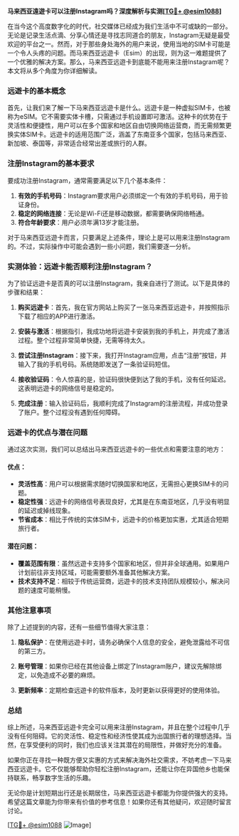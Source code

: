 **马来西亚遠遊卡可以注册Instagram吗？深度解析与实测[[TG💪+ @esim1088](https://t.me/s/esim1088)]**

在当今这个高度数字化的时代，社交媒体已经成为我们生活中不可或缺的一部分。无论是记录生活点滴、分享心情还是寻找志同道合的朋友，Instagram无疑是最受欢迎的平台之一。然而，对于那些身处海外的用户来说，使用当地的SIM卡可能是一个令人头疼的问题。而马来西亚远遊卡（Esim）的出现，则为这一难题提供了一个优雅的解决方案。那么，马来西亚远遊卡到底能不能用来注册Instagram呢？本文将从多个角度为你详细解读。

### 远遊卡的基本概念

首先，让我们来了解一下马来西亚远遊卡是什么。远遊卡是一种虚拟SIM卡，也被称为eSIM。它不需要实体卡槽，只需通过手机设置即可激活。这种卡的优势在于灵活性和便捷性，用户可以在多个国家和地区自由切换网络运营商，而无需频繁更换实体SIM卡。远遊卡的适用范围广泛，涵盖了东南亚多个国家，包括马来西亚、新加坡、泰国等，非常适合经常出差或旅行的人群。

### 注册Instagram的基本要求

要成功注册Instagram，通常需要满足以下几个基本条件：

1. **有效的手机号码**：Instagram要求用户必须绑定一个有效的手机号码，用于验证身份。
2. **稳定的网络连接**：无论是Wi-Fi还是移动数据，都需要确保网络畅通。
3. **符合年龄要求**：用户必须年满13岁才能注册。

对于马来西亚远遊卡而言，只要满足上述条件，理论上是可以用来注册Instagram的。不过，实际操作中可能会遇到一些小问题，我们需要逐一分析。

### 实测体验：远遊卡能否顺利注册Instagram？

为了验证远遊卡是否真的可以注册Instagram，我亲自进行了测试。以下是具体的步骤和结果：

1. **购买远遊卡**：首先，我在官方网站上购买了一张马来西亚远遊卡，并按照指示下载了相应的APP进行激活。
   
2. **安装与激活**：根据指引，我成功地将远遊卡安装到我的手机上，并完成了激活过程。整个过程非常简单快捷，无需等待太久。

3. **尝试注册Instagram**：接下来，我打开Instagram应用，点击“注册”按钮，并输入了我的手机号码。系统随即发送了一条验证码短信。

4. **接收验证码**：令人惊喜的是，验证码很快便到达了我的手机，没有任何延迟。这表明远遊卡的网络信号是稳定的。

5. **完成注册**：输入验证码后，我顺利完成了Instagram的注册流程，并成功登录了账户。整个过程没有遇到任何障碍。

### 远遊卡的优点与潜在问题

通过这次实测，我们可以总结出马来西亚远遊卡的一些优点和需要注意的地方：

#### 优点：
- **灵活性高**：用户可以根据需求随时切换国家和地区，无需担心更换SIM卡的问题。
- **稳定性强**：远遊卡的网络信号表现良好，尤其是在东南亚地区，几乎没有明显的延迟或掉线现象。
- **节省成本**：相比于传统的实体SIM卡，远遊卡的价格更加实惠，尤其适合短期旅行者。

#### 潜在问题：
- **覆盖范围有限**：虽然远遊卡支持多个国家和地区，但并非全球通用。如果用户计划前往非支持区域，可能需要额外准备其他解决方案。
- **技术支持不足**：相较于传统运营商，远遊卡的技术支持团队规模较小，解决问题的速度可能稍慢。

### 其他注意事项

除了上述提到的内容，还有一些细节值得大家注意：

1. **隐私保护**：在使用远遊卡时，请务必确保个人信息的安全，避免泄露给不可信的第三方。
   
2. **账号管理**：如果你已经在其他设备上绑定了Instagram账户，建议先解除绑定，以免造成不必要的麻烦。

3. **更新频率**：定期检查远遊卡的软件版本，及时更新以获得更好的使用体验。

### 总结

综上所述，马来西亚远遊卡完全可以用来注册Instagram，并且在整个过程中几乎没有任何阻碍。它的灵活性、稳定性和经济性使其成为出国旅行者的理想选择。当然，在享受便利的同时，我们也应该关注其潜在的局限性，并做好充分的准备。

如果你正在寻找一种既方便又实惠的方式来解决海外社交需求，不妨考虑一下马来西亚远遊卡。它不仅能够帮助你轻松注册Instagram，还能让你在异国他乡也能保持联系，畅享数字生活的乐趣。

无论你是计划短期出行还是长期居住，马来西亚远遊卡都能为你提供强大的支持。希望这篇文章能为你带来有价值的参考信息！如果你还有其他疑问，欢迎随时留言讨论。

[[TG💪+ @esim1088](https://t.me/s/esim1088) ![Image](https://i.postimg.cc/4NQfJmqS/Snipaste-2025-05-13-00-14-12.png)]